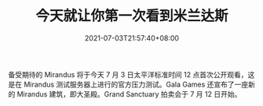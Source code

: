 ﻿---
title: "今天就让你第一次看到米兰达斯"
date: 2021-07-03T21:57:40+08:00
lastmod: 2021-07-03T16:45:40+08:00
draft: false
authors: ["Glenn"]
description: "备受期待的 Mirandus 将于今天 7 月 3 日太平洋标准时间 12 点首次公开观看，这是在 Mirandus 测试服务器上进行的官方压力测试。Gala Games 还宣布了一座新的 Mirandus 建筑，即大圣殿。Grand Sanctuary 拍卖会于 7 月 12 日开始。"
featuredImage: "get-your-first-glimpse-of-mirandus-today.png"
tags: ["Racing Games","赛车游戏","Play to Earn"]
categories: ["news"]
news: ["赛车游戏"]
weight: 
lightgallery: true
pinned: false
recommend: false
recommend1: false
---

备受期待的 Mirandus 将于今天 7 月 3 日太平洋标准时间 12 点首次公开观看，这是在 Mirandus 测试服务器上进行的官方压力测试。Gala Games 还宣布了一座新的 Mirandus 建筑，即大圣殿。Grand Sanctuary 拍卖会于 7 月 12 日开始。

<!--more-->

